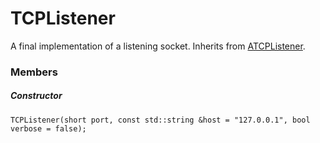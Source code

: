 # TCPListener

A final implementation of a listening socket. Inherits from [ATCPListener](ATCPListener.md).

### Members

##### Constructor

```
TCPListener(short port, const std::string &host = "127.0.0.1", bool verbose = false);
```
